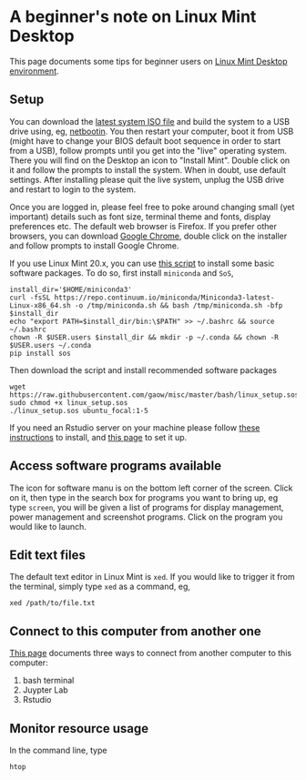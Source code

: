# A beginner's note on Linux Mint Desktop

This page documents some tips for beginner users on [Linux Mint Desktop environment](https://linuxmint.com/).

## Setup

You can download the [latest system ISO file](https://linuxmint.com/download.php) and build the system to a USB drive using, eg, [netbootin](https://unetbootin.github.io/). You then restart your computer, boot it from USB (might have to change your BIOS default boot sequence in order to start from a USB), follow prompts until you get into the "live" operating system. There you will find on the Desktop an icon to "Install Mint". Double click on it and follow the prompts to install the system. When in doubt, use default settings. After installing please quit the live system, unplug the USB drive and restart to login to the system.

Once you are logged in, please feel free to poke around changing small (yet important) details such as font size, terminal theme and fonts, display preferences etc. The default web browser is Firefox. If you prefer other browsers, you can download [Google Chrome](https://www.google.com/chrome/), double click on the installer and follow prompts to install Google Chrome. 

If you use Linux Mint 20.x, you can use [this script](https://github.com/gaow/misc/blob/master/bash/linux_setup.sos) to install some basic software packages. To do so, first install `miniconda` and `SoS`,

```
install_dir='$HOME/miniconda3'
curl -fsSL https://repo.continuum.io/miniconda/Miniconda3-latest-Linux-x86_64.sh -o /tmp/miniconda.sh && bash /tmp/miniconda.sh -bfp $install_dir
echo "export PATH=$install_dir/bin:\$PATH" >> ~/.bashrc && source ~/.bashrc
chown -R $USER.users $install_dir && mkdir -p ~/.conda && chown -R $USER.users ~/.conda
pip install sos
```

Then download the script and install recommended software packages

```
wget https://raw.githubusercontent.com/gaow/misc/master/bash/linux_setup.sos
sudo chmod +x linux_setup.sos
./linux_setup.sos ubuntu_focal:1-5
```

If you need an Rstudio server on your machine please follow [these instructions](https://www.rstudio.com/products/rstudio/download-server/debian-ubuntu/) to install, and [this page](https://support.rstudio.com/hc/en-us/articles/200552306-Getting-Started) to set it up.

## Access software programs available

The icon for software manu is on the bottom left corner of the screen. Click on it, then type in the search box for programs you want to bring up, eg type `screen`, you will be given a list of programs for display management, power management and screenshot programs. Click on the program you would like to launch.

## Edit text files

The default text editor in Linux Mint is `xed`. If you would like to trigger it from the terminal, simply type `xed` as a command, eg, 

```
xed /path/to/file.txt
```

## Connect to this computer from another one

[This page](https://cumc.github.io/gaow-wiki/productivity_tips/remote-computer) documents three ways to connect from another computer to this computer:

1. bash terminal
2. Juypter Lab
3. Rstudio

## Monitor resource usage

In the command line, type

```
htop
```